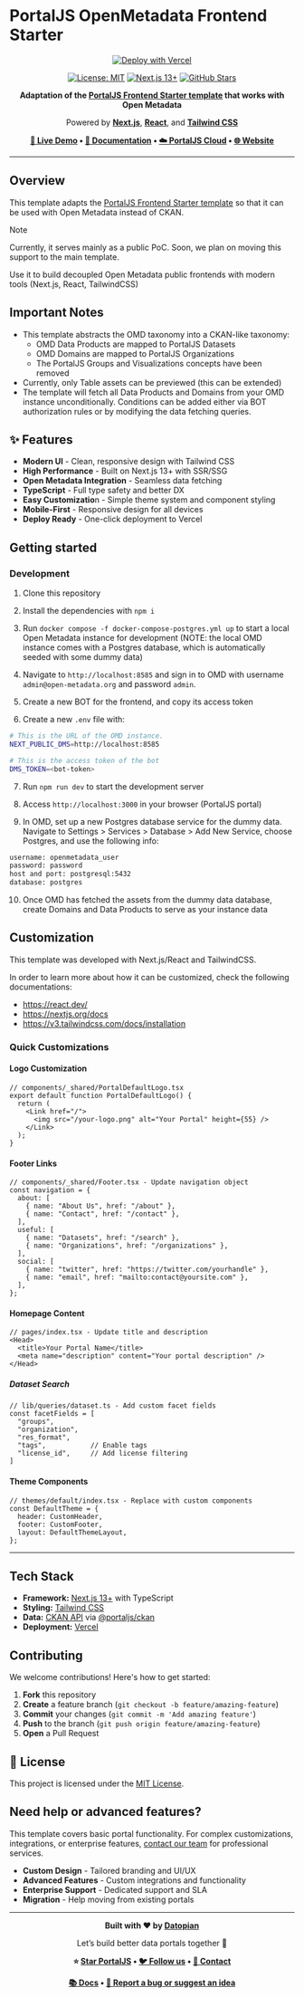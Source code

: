 # PortalJS OpenMetadata Frontend Starter

<div align="center">

[![Deploy with Vercel](https://vercel.com/button)](https://vercel.com/import/project?template=https://github.com/datopian/portaljs-frontend-starter)

[![License: MIT](https://img.shields.io/badge/License-MIT-yellow.svg)](https://opensource.org/licenses/MIT) [![Next.js 13+](https://img.shields.io/badge/Next.js-13%2B-black?logo=next.js&logoColor=white)](https://nextjs.org/) [![GitHub Stars](https://img.shields.io/github/stars/datopian/portaljs?style=social)](https://github.com/datopian/portaljs/stargazers)

**Adaptation of the [PortalJS Frontend Starter template](https://github.com/datopian/portaljs-frontend-starter) that works with Open Metadata**

Powered by **[Next.js](https://nextjs.org)**, **[React](https://react.dev/)**, and **[Tailwind CSS](https://tailwindcss.com/)**

**[🚀 Live Demo](https://portaljs-cloud-frontend-template.vercel.app/) • [📖 Documentation](https://portaljs.com/docs) • [☁️ PortalJS Cloud](https://cloud.portaljs.com/) • [🌐 Website](https://portaljs.com/)**

</div>

---

## Overview

This template adapts the [PortalJS Frontend Starter template](https://github.com/datopian/portaljs-frontend-starter) so that it can be used with Open Metadata instead of CKAN.

> [!NOTE]
> Currently, it serves mainly as a public PoC. Soon, we plan on moving this support to the main template.

Use it to build decoupled Open Metadata public frontends with modern tools (Next.js, React, TailwindCSS)

## Important Notes

- This template abstracts the OMD taxonomy into a CKAN-like taxonomy:
  - OMD Data Products are mapped to PortalJS Datasets
  - OMD Domains are mapped to PortalJS Organizations
  - The PortalJS Groups and Visualizations concepts have been removed
- Currently, only Table assets can be previewed (this can be extended)
- The template will fetch all Data Products and Domains from your OMD instance unconditionally. Conditions can be added either via BOT authorization rules or by modifying the data fetching queries.

## ✨ Features

- **Modern UI** - Clean, responsive design with Tailwind CSS
- **High Performance** - Built on Next.js 13+ with SSR/SSG
- **Open Metadata Integration** - Seamless data fetching
- **TypeScript** - Full type safety and better DX
- **Easy Customizatio**n - Simple theme system and component styling
- **Mobile-First** - Responsive design for all devices
- **Deploy Ready** - One-click deployment to Vercel

## Getting started

### Development

1) Clone this repository

2) Install the dependencies with `npm i`

3) Run `docker compose -f docker-compose-postgres.yml up` to start a local Open Metadata instance for development (NOTE: the local OMD instance comes with a Postgres database, which is automatically seeded with some dummy data)

4) Navigate to `http://localhost:8585` and sign in to OMD with username `admin@open-metadata.org` and password `admin`.

5) Create a new BOT for the frontend, and copy its access token

6) Create a new `.env` file with:

```bash
# This is the URL of the OMD instance. 
NEXT_PUBLIC_DMS=http://localhost:8585

# This is the access token of the bot
DMS_TOKEN=<bot-token>
```

7) Run `npm run dev` to start the development server

8) Access `http://localhost:3000` in your browser (PortalJS portal)

9) In OMD, set up a new Postgres database service for the dummy data. Navigate to Settings > Services > Database > Add New Service, choose Postgres, and use the following info:

```bash
username: openmetadata_user
password: password
host and port: postgresql:5432
database: postgres
```

10) Once OMD has fetched the assets from the dummy data database, create Domains and Data Products to serve as your instance data

## Customization

This template was developed with Next.js/React and TailwindCSS.

In order to learn more about how it can be customized, check the following documentations:

- https://react.dev/
- https://nextjs.org/docs
- https://v3.tailwindcss.com/docs/installation

### Quick Customizations

#### Logo Customization

```tsx
// components/_shared/PortalDefaultLogo.tsx
export default function PortalDefaultLogo() {
  return (
    <Link href="/">
      <img src="/your-logo.png" alt="Your Portal" height={55} />
    </Link>
  );
}
```

#### Footer Links

```tsx
// components/_shared/Footer.tsx - Update navigation object
const navigation = {
  about: [
    { name: "About Us", href: "/about" },
    { name: "Contact", href: "/contact" },
  ],
  useful: [
    { name: "Datasets", href: "/search" },
    { name: "Organizations", href: "/organizations" },
  ],
  social: [
    { name: "twitter", href: "https://twitter.com/yourhandle" },
    { name: "email", href: "mailto:contact@yoursite.com" },
  ],
};
```

#### Homepage Content

```tsx
// pages/index.tsx - Update title and description
<Head>
  <title>Your Portal Name</title>
  <meta name="description" content="Your portal description" />
</Head>
```

##### Dataset Search

```tsx
// lib/queries/dataset.ts - Add custom facet fields
const facetFields = [
  "groups",
  "organization",
  "res_format",
  "tags",           // Enable tags
  "license_id",     // Add license filtering
]
```

#### Theme Components

```tsx
// themes/default/index.tsx - Replace with custom components
const DefaultTheme = {
  header: CustomHeader,
  footer: CustomFooter,
  layout: DefaultThemeLayout,
};
```

---

## Tech Stack

- **Framework:** [Next.js 13+](https://nextjs.org/) with TypeScript
- **Styling:** [Tailwind CSS](https://tailwindcss.com/)
- **Data:** [CKAN API](https://docs.ckan.org/en/2.10/api/) via [@portaljs/ckan](https://www.npmjs.com/package/@portaljs/ckan)
- **Deployment:** [Vercel](https://vercel.com/)

## Contributing

We welcome contributions! Here's how to get started:

1. **Fork** this repository
2. **Create** a feature branch (`git checkout -b feature/amazing-feature`)
3. **Commit** your changes (`git commit -m 'Add amazing feature'`)
4. **Push** to the branch (`git push origin feature/amazing-feature`)
5. **Open** a Pull Request

## 📄 License

This project is licensed under the [MIT License](https://opensource.org/licenses/MIT).

## Need help or advanced features?

This template covers basic portal functionality. For complex customizations, integrations, or enterprise features, [contact our team](mailto:portaljs@datopian.com) for professional services.

- **Custom Design** - Tailored branding and UI/UX
- **Advanced Features** - Custom integrations and functionality
- **Enterprise Support** - Dedicated support and SLA
- **Migration** - Help moving from existing portals

---

<div align="center">

**Built with ❤️ by [Datopian](https://datopian.com/)**

Let’s build better data portals together 🚀

**⭐️ [Star PortalJS](https://github.com/datopian/portaljs) • [🐦 Follow us](https://www.linkedin.com/company/10340373) • [💬 Contact](mailto:portaljs@datopian.com)**

**[📚 Docs](https://portaljs.com/docs) • [ 🐛 Report a bug or suggest an idea](https://github.com/datopian/portaljs/issues)**

</div>
